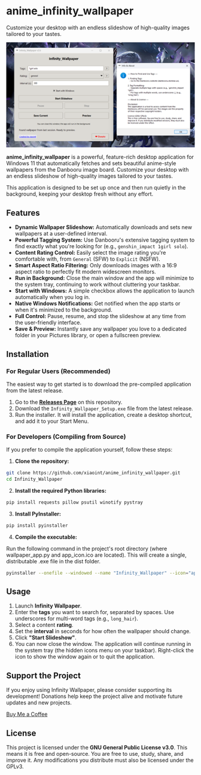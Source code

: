# anime_infinity_wallpaper
 Customize your desktop with an endless slideshow of high-quality images tailored to your tastes.
 
![Preview](Screenshots/IMG_20250727_120206_406.png)

**anime_infinity_wallpaper** is a powerful, feature-rich desktop application for Windows 11 that automatically fetches and sets beautiful anime-style wallpapers from the Danbooru image board. Customize your desktop with an endless slideshow of high-quality images tailored to your tastes.

This application is designed to be set up once and then run quietly in the background, keeping your desktop fresh without any effort.

## Features

* **Dynamic Wallpaper Slideshow:** Automatically downloads and sets new wallpapers at a user-defined interval.
* **Powerful Tagging System:** Use Danbooru's extensive tagging system to find exactly what you're looking for (e.g., `genshin_impact 1girl solo`).
* **Content Rating Control:** Easily select the image rating you're comfortable with, from `General` (SFW) to `Explicit` (NSFW).
* **Smart Aspect Ratio Filtering:** Only downloads images with a 16:9 aspect ratio to perfectly fit modern widescreen monitors.
* **Run in Background:** Close the main window and the app will minimize to the system tray, continuing to work without cluttering your taskbar.
* **Start with Windows:** A simple checkbox allows the application to launch automatically when you log in.
* **Native Windows Notifications:** Get notified when the app starts or when it's minimized to the background.
* **Full Control:** Pause, resume, and stop the slideshow at any time from the user-friendly interface.
* **Save & Preview:** Instantly save any wallpaper you love to a dedicated folder in your Pictures library, or open a fullscreen preview.

## Installation

### For Regular Users (Recommended)

The easiest way to get started is to download the pre-compiled application from the latest release.

1. Go to the **[Releases Page](https://github.com/xiaoint/anime_infinity_wallpaper/releases/tag/v1.0_Release)** on this repository.
2. Download the `Infinity_Wallpaper_Setup.exe` file from the latest release.
3. Run the installer. It will install the application, create a desktop shortcut, and add it to your Start Menu.

### For Developers (Compiling from Source)

If you prefer to compile the application yourself, follow these steps:

1. **Clone the repository:**

```bash
git clone https://github.com/xiaoint/anime_infinity_wallpaper.git
cd Infinity_Wallpaper
```

2. **Install the required Python libraries:**

```bash
pip install requests pillow psutil winotify pystray
```

3. **Install PyInstaller:**

```bash
pip install pyinstaller
```

4. **Compile the executable:**

Run the following command in the project's root directory (where wallpaper_app.py and app_icon.ico are located). This will create a single, distributable .exe file in the dist folder.

```bash
pyinstaller --onefile --windowed --name "Infinity_Wallpaper" --icon="app_icon.ico" wallpaper_app.py
```

## Usage

1. Launch **Infinity Wallpaper**.
2. Enter the **tags** you want to search for, separated by spaces. Use underscores for multi-word tags (e.g., `long_hair`).
3. Select a content **rating**.
4. Set the **interval** in seconds for how often the wallpaper should change.
5. Click **"Start Slideshow"**.
6. You can now close the window. The application will continue running in the system tray (the hidden icons menu on your taskbar). Right-click the icon to show the window again or to quit the application.

## Support the Project

If you enjoy using Infinity Wallpaper, please consider supporting its development! Donations help keep the project alive and motivate future updates and new projects.

<a href="https://coff.ee/XiaoInt" target="_blank">Buy Me a Coffee</a>

## License

This project is licensed under the **GNU General Public License v3.0**. This means it is free and open-source. You are free to use, study, share, and improve it. Any modifications you distribute must also be licensed under the GPLv3.
